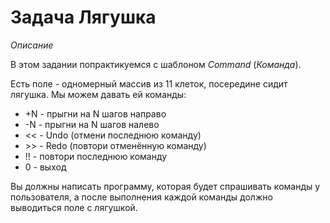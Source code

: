 # Задача Лягушка

*Описание*

В этом задании попрактикуемся с шаблоном *Command* (*Команда*).

Есть поле - одномерный массив из 11 клеток, посередине сидит лягушка. Мы можем давать ей команды:

* +N - прыгни на N шагов направо
* -N - прыгни на N шагов налево
* << - Undo (отмени последнюю команду)
* \>\> - Redo (повтори отменённую команду)
* !! - повтори последнюю команду
* 0 - выход

Вы должны написать программу, которая будет спрашивать команды у пользователя, а после выполнения каждой команды должно
выводиться поле с лягушкой.